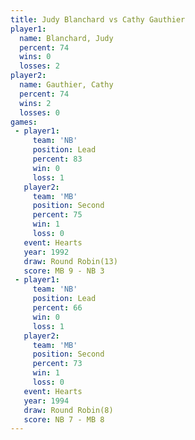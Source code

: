 ```yaml
---
title: Judy Blanchard vs Cathy Gauthier
player1:               
  name: Blanchard, Judy
  percent: 74          
  wins: 0              
  losses: 2            
player2:               
  name: Gauthier, Cathy
  percent: 74          
  wins: 2              
  losses: 0            
games:
 - player1:        
     team: 'NB'    
     position: Lead
     percent: 83   
     win: 0        
     loss: 1       
   player2:          
     team: 'MB'      
     position: Second
     percent: 75     
     win: 1          
     loss: 0         
   event: Hearts        
   year: 1992           
   draw: Round Robin(13)
   score: MB 9 - NB 3   
 - player1:        
     team: 'NB'    
     position: Lead
     percent: 66   
     win: 0        
     loss: 1       
   player2:          
     team: 'MB'      
     position: Second
     percent: 73     
     win: 1          
     loss: 0         
   event: Hearts       
   year: 1994          
   draw: Round Robin(8)
   score: NB 7 - MB 8  
---
```

